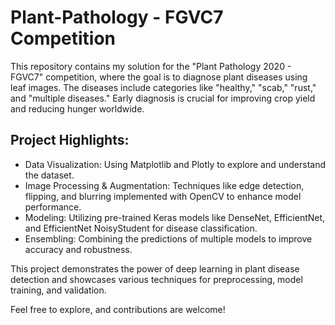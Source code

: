 # Plant-Pathology - FGVC7 Competition


This repository contains my solution for the "Plant Pathology 2020 - FGVC7" competition, where the goal is to diagnose plant diseases using leaf images. The diseases include categories like "healthy," "scab," "rust," and "multiple diseases." Early diagnosis is crucial for improving crop yield and reducing hunger worldwide.


## Project Highlights:

- Data Visualization:  Using Matplotlib and Plotly to explore and understand the dataset.
- Image Processing & Augmentation:  Techniques like edge detection, flipping, and blurring implemented with OpenCV to enhance model performance.
- Modeling:  Utilizing pre-trained Keras models like DenseNet, EfficientNet, and EfficientNet NoisyStudent for disease classification.
- Ensembling:  Combining the predictions of multiple models to improve accuracy and robustness.


This project demonstrates the power of deep learning in plant disease detection and showcases various techniques for preprocessing, model training, and validation.

Feel free to explore, and contributions are welcome!
